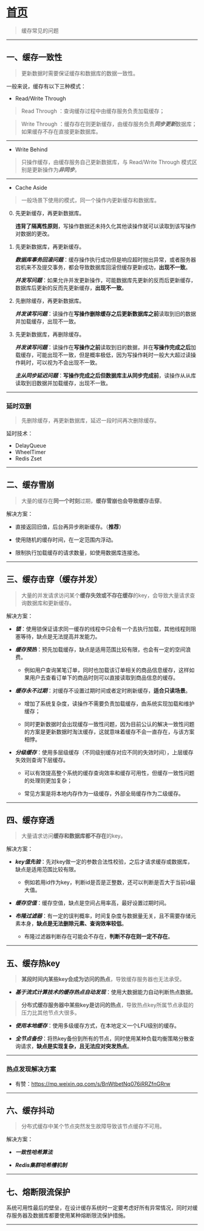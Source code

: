 # [首页](/blog/)

> 缓存常见的问题

***

## 一、缓存一致性

> 更新数据时需要保证缓存和数据库的数据一致性。

一般来说，缓存有以下三种模式：

- Read/Write Through

> Read Through ：查询缓存过程中由缓存服务负责加载缓存；

> Write Through ：缓存存在则更新缓存，由缓存服务负责***同步更新***数据库；如果缓存不存在直接更新数据库。

***

- Write Behind
> 只操作缓存，由缓存服务自己更新数据库，与 Read/Write Through 模式区别是更新操作为***非同步***。

***

- Cache Aside
> 一般场景下使用的模式，同一个操作内更新缓存和数据库。

0. 先更新缓存，再更新数据库。
    
    **违背了隔离性原则**，写操作数据还未持久化其他读操作就可以读取到该写操作对数据的更改。

1. 先更新数据库，再更新缓存。

    ***数据库事务回滚问题***：缓存操作执行成功但是响应超时抛出异常，或者服务器宕机来不及提交事务，都会导致数据库回滚但缓存更新成功，**出现不一致**。
        
    ***并发写问题***：如果允许并发更新操作，可能数据库先更新的反而后更新缓存，数据库后更新的反而先更新缓存，**出现不一致**。


2. 先删除缓存，再更新数据库。

    ***并发读写问题***：读操作在**写操作删除缓存之后更新数据库之前**读取到旧的数据并加载缓存，出现不一致。

3. 先更新数据库，再删除缓存。

    ***并发读写问题***：读操作在**写操作之前**读取到旧的数据，并在**写操作完成之后**加载缓存，可能出现不一致，但是概率极低，因为写操作耗时一般大大超过读操作耗时，可以视为不会出现不一致。

    ***主从同步延迟问题***：**写操作完成之后但数据库主从同步完成前**，读操作从从库读取到旧数据并加载缓存，出现不一致。
   
***

### **延时双删**
> 先删除缓存，再更新数据库，延迟一段时间再次删除缓存。

延时技术：

- DelayQueue
- WheelTimer
- Redis Zset

***

## 二、缓存雪崩

> 大量的缓存在**同一个时刻**过期，**缓存雪崩也会导致缓存击穿**。

解决方案：

- 直接返回旧值，后台再异步刷新缓存。（**推荐**）

- 使用随机的缓存时间，在一定范围内浮动。

- 限制执行加载缓存的请求数量，如使用数据库连接池。

***

## 三、缓存击穿（缓存并发）

> 大量的并发请求访问某个**缓存失效或不存在缓存**的key，会导致大量请求查询数据库和更新缓存。

解决方案：

- ***锁***：使用锁保证请求同一缓存的线程中只会有一个去执行加载，其他线程则阻塞等待，缺点是无法提高并发能力。

- ***缓存预热***：预先加载缓存，缺点是适用范围比较有限，也会有一定的空间浪费。

    - 例如用户查询某笔订单，同时也加载该订单相关的商品信息缓存，这样如果用户去查看订单下的商品时则可以直接读取到商品信息的缓存。

- ***缓存永不过期***：对缓存不设置过期时间或者定时刷新缓存，**适合只读场景**。

    - 增加了系统复杂度，读操作不需要负责加载缓存，由系统实现加载和维护缓存；

    - 同时更新数据时会出现缓存一致性问题，因为目前公认的解决一致性问题的方案是更新数据时淘汰缓存，这就意味着缓存不会一直存在，与该方案相悖。

- ***分级缓存***：使用多层级缓存（不同级别缓存对应不同的失效时间），上层缓存失效则查询下层缓存。
        
    - 可以有效提高整个系统的缓存查询效率和缓存可用性，但缓存一致性问题的处理则更加复杂；

    - 常见方案是将本地内存作为一级缓存，外部全局缓存作为二级缓存。

***

## 四、缓存穿透

> 大量请求访问**缓存和数据库都不存在**的key。

解决方案：

- ***key值先验***：先对key做一定的参数合法性校验，之后才请求缓存或数据库，缺点是适用范围比较有限。

    - 例如若用id作为key，判断id是否是正整数，还可以判断是否大于当前id最大值。

- ***缓存空值***：缓存空值，缺点是空间占用率高，最好设置过期时间。

- ***布隆过滤器***：有一定的误判概率，时间复杂度与数据量无关，且不需要存储元素本身，**缺点是无法删除元素、查询效率较低**。

    - 布隆过滤器判断存在可能会不存在，**判断不存在则一定不存在**。

***
        
## 五、缓存热key

> **某段时间内某些key会成为访问的热点**，导致缓存服务器也无法承受。

- ***基于流式计算技术的缓存热点自动发现***：使用大数据能力自动判断热点数据。

> **分布式缓存服务器中某些key是访问的热点**，导致热点key所属节点承载的压力比其他节点大很多。

- ***使用本地缓存***：使用多级缓存方式，在本地定义一个LFU级别的缓存。

- ***全节点备份***：将热key备份到所有的节点，同时使用某种负载均衡策略分散查询请求，**缺点是实现复杂，且无法应对突发热点**。

***

### **热点发现解决方案**

- 有赞：https://mp.weixin.qq.com/s/BnWtbetNq076iRRZfnGRrw

***

## 六、缓存抖动

> 分布式缓存中某个节点突然发生故障导致该节点缓存不可用。

解决方案：

- ***一致性哈希算法***

- ***Redis集群哈希槽机制***

***

## 七、熔断限流保护

系统可用性最后的壁垒，在设计缓存系统时一定要考虑好所有异常情况，同时对缓存服务器及数据库都要使用某种熔断限流保护措施。

***